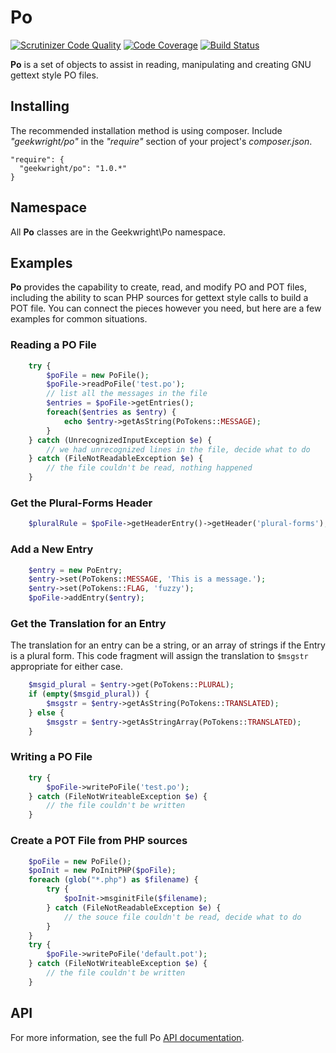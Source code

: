 # Po
[![Scrutinizer Code Quality](https://scrutinizer-ci.com/g/geekwright/Po/badges/quality-score.png?b=master)](https://scrutinizer-ci.com/g/geekwright/Po/?branch=master) [![Code Coverage](https://scrutinizer-ci.com/g/geekwright/Po/badges/coverage.png?b=master)](https://scrutinizer-ci.com/g/geekwright/Po/?branch=master) [![Build Status](https://travis-ci.org/geekwright/Po.svg?branch=master)](https://travis-ci.org/geekwright/Po)

__Po__ is a set of objects to assist in reading, manipulating and creating GNU gettext style PO files.

## Installing
The recommended installation method is using composer. Include _"geekwright/po"_ in the _"require"_ section of your project's _composer.json_.
```
"require": {
  "geekwright/po": "1.0.*"
}
```
## Namespace
All __Po__ classes are in the Geekwright\Po namespace.

## Examples
__Po__ provides the capability to create, read, and modify PO and POT files, including the ability to scan PHP sources for gettext style calls to build a POT file. You can connect the pieces however you need, but here are a few examples for common situations.

### Reading a PO File
```PHP
    try {
        $poFile = new PoFile();
        $poFile->readPoFile('test.po');
        // list all the messages in the file
        $entries = $poFile->getEntries();
        foreach($entries as $entry) {
            echo $entry->getAsString(PoTokens::MESSAGE);
        }
    } catch (UnrecognizedInputException $e) {
        // we had unrecognized lines in the file, decide what to do
    } catch (FileNotReadableException $e) {
        // the file couldn't be read, nothing happened
    }

```

### Get the Plural-Forms Header
```PHP
    $pluralRule = $poFile->getHeaderEntry()->getHeader('plural-forms');
```

### Add a New Entry
```PHP
    $entry = new PoEntry;
    $entry->set(PoTokens::MESSAGE, 'This is a message.');
    $entry->set(PoTokens::FLAG, 'fuzzy');
    $poFile->addEntry($entry);
```

### Get the Translation for an Entry
The translation for an entry can be a string, or an array of strings if the Entry is a plural form. This code fragment will assign the translation to ```$msgstr``` appropriate for either case.
```PHP
    $msgid_plural = $entry->get(PoTokens::PLURAL);
    if (empty($msgid_plural)) {
        $msgstr = $entry->getAsString(PoTokens::TRANSLATED);
    } else {
        $msgstr = $entry->getAsStringArray(PoTokens::TRANSLATED);
    }
```

### Writing a PO File
```PHP
    try {
        $poFile->writePoFile('test.po');
    } catch (FileNotWriteableException $e) {
        // the file couldn't be written
    }
```

### Create a POT File from PHP sources
```PHP
    $poFile = new PoFile();
    $poInit = new PoInitPHP($poFile);
    foreach (glob("*.php") as $filename) {
        try {
            $poInit->msginitFile($filename);
        } catch (FileNotReadableException $e) {
            // the souce file couldn't be read, decide what to do
        }
    }
    try {
        $poFile->writePoFile('default.pot');
    } catch (FileNotWriteableException $e) {
        // the file couldn't be written
    }
```

## API
For more information, see the full Po [API documentation](http://geekwright.github.io/Po/api/).

